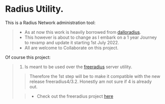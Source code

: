 # **Radius Utility**.

This is a Radius Network administration tool:
>* As at now this work is heavily borrowed from [dalloradius](https://github.com/lirantal/daloradius.git "NOT UPTO DATE BY @least 2 years.").
>* This however is about to change as I embark on a 1 year Journey to revamp and update it starting 1st July 2022.
>* All are welcome to Collaborate on this project.

Of course this project:
> 1. Is meant to be used over the [freeradius](https://freeradius.org/) server utility.
>> Therefore the 1st step will be to make it compatible with the new release freeradius4/3.2. Honestly am not sure if 4 is already out.
>
>>* Check out the freeradius project [here][1]


[1]: https://github.com/FreeRADIUS/freeradius-server "The freeradius Server Project"
